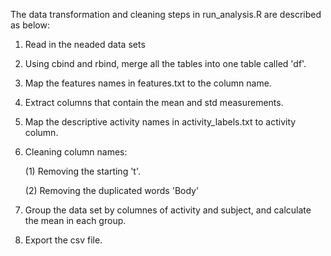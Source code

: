 The data transformation and cleaning steps in run_analysis.R are described as below:
1. Read in the neaded data sets
2. Using cbind and rbind, merge all the tables into one table called 'df'.
3. Map the features names in features.txt to the column name.
4. Extract columns that contain the mean and std measurements.
5. Map the descriptive activity names in activity_labels.txt to activity column.
6. Cleaning column names:

   (1) Removing the starting 't'.
   
   (2) Removing the duplicated words 'Body'
   
7. Group the data set by columnes of activity and subject, and calculate the mean in each group.
8. Export the csv file.




